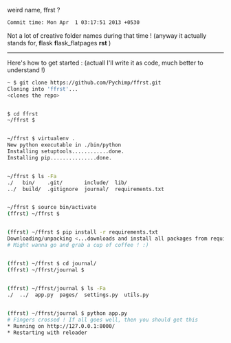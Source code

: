 weird name, ffrst ?

```sh
Commit time: Mon Apr  1 03:17:51 2013 +0530
```
Not a lot of creative folder names during that time !
(anyway it actually stands for, **f**lask **f**lask_flatpages **rst** )

---

Here's how to get started :
(actuall I'll write it as code, much better to understand !)

```sh
~ $ git clone https://github.com/Pychimp/ffrst.git
Cloning into 'ffrst'...
<clones the repo>


$ cd ffrst 
~/ffrst $ 


~/ffrst $ virtualenv .
New python executable in ./bin/python
Installing setuptools............done.
Installing pip...............done.


~/ffrst $ ls -Fa
./   bin/    .git/       include/  lib/
../  build/  .gitignore  journal/  requirements.txt


~/ffrst $ source bin/activate
(ffrst) ~/ffrst $ 


(ffrst) ~/ffrst $ pip install -r requirements.txt
Downloading/unpacking <...downloads and install all packages from requirements.txt>
# Might wanna go and grab a cup of coffee ! :)


(ffrst) ~/ffrst $ cd journal/
(ffrst) ~/ffrst/journal $ 

 
(ffrst) ~/ffrst/journal $ ls -Fa
./  ../  app.py  pages/  settings.py  utils.py


(ffrst) ~/ffrst/journal $ python app.py
# Fingers crossed ! If all goes well, then you should get this
* Running on http://127.0.0.1:8000/
* Restarting with reloader


```
